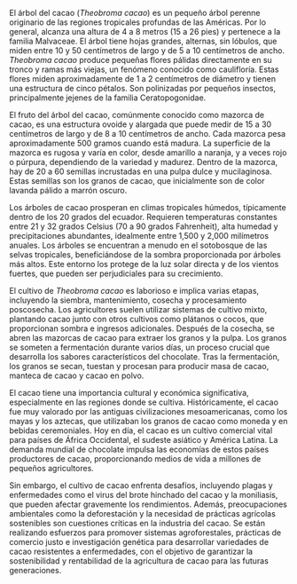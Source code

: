 El árbol del cacao (_Theobroma cacao_) es un pequeño árbol perenne originario de las regiones tropicales profundas de las Américas. Por lo general, alcanza una altura de 4 a 8 metros (15 a 26 pies) y pertenece a la familia Malvaceae. El árbol tiene hojas grandes, alternas, sin lóbulos, que miden entre 10 y 50 centímetros de largo y de 5 a 10 centímetros de ancho. _Theobroma cacao_ produce pequeñas flores pálidas directamente en su tronco y ramas más viejas, un fenómeno conocido como caulifloría. Estas flores miden aproximadamente de 1 a 2 centímetros de diámetro y tienen una estructura de cinco pétalos. Son polinizadas por pequeños insectos, principalmente jejenes de la familia Ceratopogonidae.

El fruto del árbol del cacao, comúnmente conocido como mazorca de cacao, es una estructura ovoide y alargada que puede medir de 15 a 30 centímetros de largo y de 8 a 10 centímetros de ancho. Cada mazorca pesa aproximadamente 500 gramos cuando está madura. La superficie de la mazorca es rugosa y varía en color, desde amarillo a naranja, y a veces rojo o púrpura, dependiendo de la variedad y madurez. Dentro de la mazorca, hay de 20 a 60 semillas incrustadas en una pulpa dulce y mucilaginosa. Estas semillas son los granos de cacao, que inicialmente son de color lavanda pálido a marrón oscuro.

Los árboles de cacao prosperan en climas tropicales húmedos, típicamente dentro de los 20 grados del ecuador. Requieren temperaturas constantes entre 21 y 32 grados Celsius (70 a 90 grados Fahrenheit), alta humedad y precipitaciones abundantes, idealmente entre 1,500 y 2,000 milímetros anuales. Los árboles se encuentran a menudo en el sotobosque de las selvas tropicales, beneficiándose de la sombra proporcionada por árboles más altos. Este entorno los protege de la luz solar directa y de los vientos fuertes, que pueden ser perjudiciales para su crecimiento.

El cultivo de _Theobroma cacao_ es laborioso e implica varias etapas, incluyendo la siembra, mantenimiento, cosecha y procesamiento poscosecha. Los agricultores suelen utilizar sistemas de cultivo mixto, plantando cacao junto con otros cultivos como plátanos o cocos, que proporcionan sombra e ingresos adicionales. Después de la cosecha, se abren las mazorcas de cacao para extraer los granos y la pulpa. Los granos se someten a fermentación durante varios días, un proceso crucial que desarrolla los sabores característicos del chocolate. Tras la fermentación, los granos se secan, tuestan y procesan para producir masa de cacao, manteca de cacao y cacao en polvo.

El cacao tiene una importancia cultural y económica significativa, especialmente en las regiones donde se cultiva. Históricamente, el cacao fue muy valorado por las antiguas civilizaciones mesoamericanas, como los mayas y los aztecas, que utilizaban los granos de cacao como moneda y en bebidas ceremoniales. Hoy en día, el cacao es un cultivo comercial vital para países de África Occidental, el sudeste asiático y América Latina. La demanda mundial de chocolate impulsa las economías de estos países productores de cacao, proporcionando medios de vida a millones de pequeños agricultores.

Sin embargo, el cultivo de cacao enfrenta desafíos, incluyendo plagas y enfermedades como el virus del brote hinchado del cacao y la moniliasis, que pueden afectar gravemente los rendimientos. Además, preocupaciones ambientales como la deforestación y la necesidad de prácticas agrícolas sostenibles son cuestiones críticas en la industria del cacao. Se están realizando esfuerzos para promover sistemas agroforestales, prácticas de comercio justo e investigación genética para desarrollar variedades de cacao resistentes a enfermedades, con el objetivo de garantizar la sostenibilidad y rentabilidad de la agricultura de cacao para las futuras generaciones.
